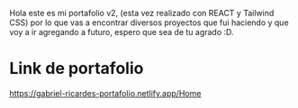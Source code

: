 Hola este es mi portafolio v2, (esta vez realizado con REACT y Tailwind CSS) por lo que vas a encontrar diversos proyectos que fui haciendo y que voy a ir agregando a futuro, espero que sea de tu agrado :D.
# Link de portafolio
https://gabriel-ricardes-portafolio.netlify.app/Home

